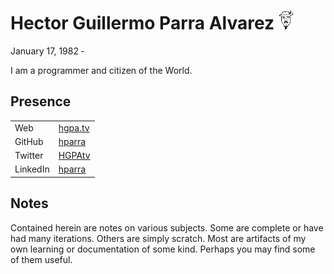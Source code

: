 # Hector Guillermo Parra Alvarez ![HGPA](media/not-impressed3.gif)

January 17, 1982 &dash;

I am a programmer and citizen of the World.

## Presence

|||
| -------- | --- |
| Web      | [hgpa.tv](http://hgpa.tv)
| GitHub   | [hparra](https://github.com/hparra)
| Twitter  | [HGPAtv](https://twitter.com/HGPAtv) |
| LinkedIn | [hparra](https://www.linkedin.com/in/hparra) |

## Notes

Contained herein are notes on various subjects.
Some are complete or have had many iterations.
Others are simply scratch.
Most are artifacts of my own learning or documentation of some kind.
Perhaps you may find some of them useful.
